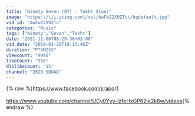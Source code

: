 ```yaml
---
title: "Ninety Seven (97) - Tekht Stour"
image: "https:\/\/i.ytimg.com\/vi\/AwFwZ2X9ZTc\/hqdefault.jpg"
vid_id: "AwFwZ2X9ZTc"
categories: "Music"
tags: ["Ninety","Seven","Tekht"]
date: "2021-11-06T08:29:36+03:00"
vid_date: "2019-01-20T19:15:46Z"
duration: "PT4M25S"
viewcount: "9948"
likeCount: "556"
dislikeCount: "15"
channel: "2020 SQUAD"
---
```

{% raw %}<a rel="nofollow" target="blank" href="https://www.facebook.com/srapor1">https://www.facebook.com/srapor1</a><br /><br /><a rel="nofollow" target="blank" href="https://www.youtube.com/channel/UCy0Yyy-IzfeHxGP62Ie2k8w/videos">https://www.youtube.com/channel/UCy0Yyy-IzfeHxGP62Ie2k8w/videos</a>{% endraw %}
